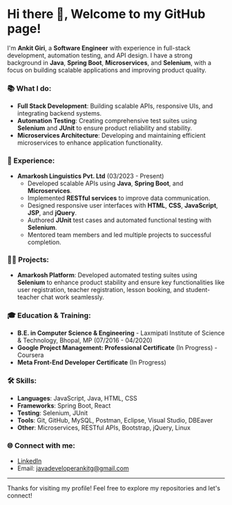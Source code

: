 # Hi there 👋, Welcome to my GitHub page!

I'm **Ankit Giri**, a **Software Engineer** with experience in full-stack development, automation testing, and API design. I have a strong background in **Java**, **Spring Boot**, **Microservices**, and **Selenium**, with a focus on building scalable applications and improving product quality.

### 📚 What I do:
- **Full Stack Development**: Building scalable APIs, responsive UIs, and integrating backend systems.
- **Automation Testing**: Creating comprehensive test suites using **Selenium** and **JUnit** to ensure product reliability and stability.
- **Microservices Architecture**: Developing and maintaining efficient microservices to enhance application functionality.

### 💼 Experience:
- **Amarkosh Linguistics Pvt. Ltd** (03/2023 - Present)
  - Developed scalable APIs using **Java**, **Spring Boot**, and **Microservices**.
  - Implemented **RESTful services** to improve data communication.
  - Designed responsive user interfaces with **HTML**, **CSS**, **JavaScript**, **JSP**, and **jQuery**.
  - Authored **JUnit** test cases and automated functional testing with **Selenium**.
  - Mentored team members and led multiple projects to successful completion.

### 🧑‍💻 Projects:
- **Amarkosh Platform**: Developed automated testing suites using **Selenium** to enhance product stability and ensure key functionalities like user registration, teacher registration, lesson booking, and student-teacher chat work seamlessly.

### 🎓 Education & Training:
- **B.E. in Computer Science & Engineering** - Laxmipati Institute of Science & Technology, Bhopal, MP (07/2016 - 04/2020)
- **Google Project Management: Professional Certificate** (In Progress) - Coursera
- **Meta Front-End Developer Certificate** (In Progress)

### 🛠️ Skills:
- **Languages**: JavaScript, Java, HTML, CSS
- **Frameworks**: Spring Boot, React
- **Testing**: Selenium, JUnit
- **Tools**: Git, GitHub, MySQL, Postman, Eclipse, Visual Studio, DBEaver
- **Other**: Microservices, RESTful APIs, Bootstrap, jQuery, Linux

### 🌐 Connect with me:
- [LinkedIn](https://www.linkedin.com/in/ankit-giri-1051041a5/)
- Email: [javadeveloperankitg@gmail.com](mailto:javadeveloperankitg@gmail.com)


---

Thanks for visiting my profile! Feel free to explore my repositories and let's connect!
